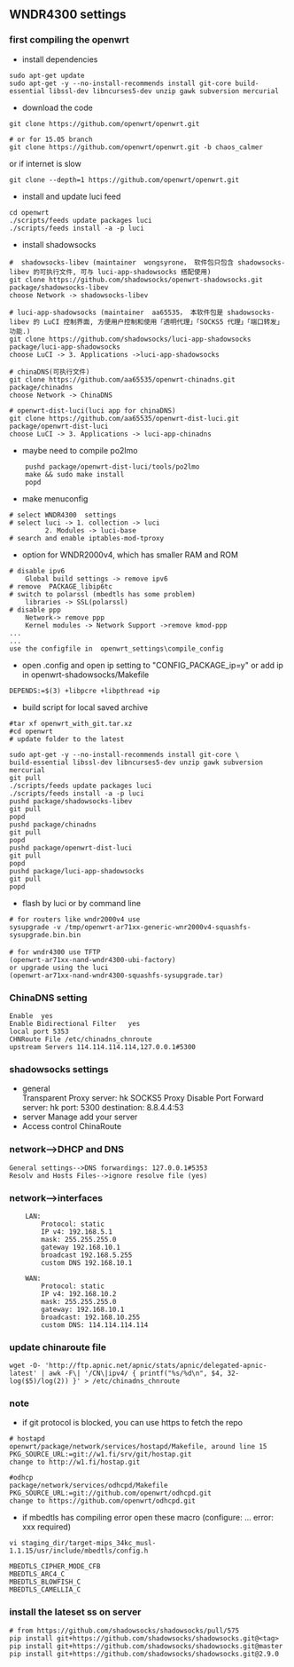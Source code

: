 ## WNDR4300 settings


### first compiling the openwrt 
* install dependencies
```
sudo apt-get update
sudo apt-get -y --no-install-recommends install git-core build-essential libssl-dev libncurses5-dev unzip gawk subversion mercurial
```
* download the code 
```
git clone https://github.com/openwrt/openwrt.git

# or for 15.05 branch
git clone https://github.com/openwrt/openwrt.git -b chaos_calmer
```
or if internet is slow 
```
git clone --depth=1 https://github.com/openwrt/openwrt.git
```
* install and update luci feed
```
cd openwrt 
./scripts/feeds update packages luci
./scripts/feeds install -a -p luci
```
* install shadowsocks
```
#  shadowsocks-libev (maintainer  wongsyrone， 软件包只包含 shadowsocks-libev 的可执行文件, 可与 luci-app-shadowsocks 搭配使用)
git clone https://github.com/shadowsocks/openwrt-shadowsocks.git package/shadowsocks-libev
choose Network -> shadowsocks-libev

# luci-app-shadowsocks (maintainer  aa65535， 本软件包是 shadowsocks-libev 的 LuCI 控制界面, 方便用户控制和使用「透明代理」「SOCKS5 代理」「端口转发」功能.)
git clone https://github.com/shadowsocks/luci-app-shadowsocks  package/luci-app-shadowsocks
choose LuCI -> 3. Applications ->luci-app-shadowsocks

# chinaDNS(可执行文件)
git clone https://github.com/aa65535/openwrt-chinadns.git package/chinadns
choose Network -> ChinaDNS

# openwrt-dist-luci(luci app for chinaDNS)
git clone https://github.com/aa65535/openwrt-dist-luci.git package/openwrt-dist-luci
choose LuCI -> 3. Applications -> luci-app-chinadns
```

* maybe need to compile po2lmo
```
	pushd package/openwrt-dist-luci/tools/po2lmo
	make && sudo make install
	popd
```
* make menuconfig	
```	
# select WNDR4300  settings
# select luci -> 1. collection -> luci 
		 2. Modules -> luci-base
# search and enable iptables-mod-tproxy
```
* option for WNDR2000v4, which has smaller RAM and ROM 
```
# disable ipv6
	Global build settings -> remove ipv6
# remove  PACKAGE_libip6tc
# switch to polarssl (mbedtls has some problem) 
	libraries -> SSL(polarssl)
# disable ppp
	Network-> remove ppp  
	Kernel modules -> Network Support ->remove kmod-ppp
...
...
use the configfile in  openwrt_settings\compile_config
```
* open .config and open ip setting to "CONFIG_PACKAGE_ip=y" or add ip in openwrt-shadowsocks/Makefile
```
DEPENDS:=$(3) +libpcre +libpthread +ip
```
* build script for local saved archive
```shell
#tar xf openwrt_with_git.tar.xz
#cd openwrt
# update folder to the latest

sudo apt-get -y --no-install-recommends install git-core \
build-essential libssl-dev libncurses5-dev unzip gawk subversion mercurial
git pull
./scripts/feeds update packages luci
./scripts/feeds install -a -p luci
pushd package/shadowsocks-libev
git pull
popd
pushd package/chinadns
git pull
popd
pushd package/openwrt-dist-luci
git pull
popd
pushd package/luci-app-shadowsocks
git pull
popd

```
	
* flash by luci or by command line 
``` shell
# for routers like wndr2000v4 use
sysupgrade -v /tmp/openwrt-ar71xx-generic-wnr2000v4-squashfs-sysupgrade.bin.bin 

# for wndr4300 use TFTP　
(openwrt-ar71xx-nand-wndr4300-ubi-factory)
or upgrade using the luci
(openwrt-ar71xx-nand-wndr4300-squashfs-sysupgrade.tar)
```   
   
### ChinaDNS setting 
```
Enable  yes
Enable Bidirectional Filter   yes
local port 5353
CHNRoute File /etc/chinadns_chnroute
upstream Servers 114.114.114.114,127.0.0.1#5300
```
### shadowsocks settings
* general  	
	Transparent Proxy 	server: hk
	SOCKS5 Proxy 		Disable
	Port Forward  		server: hk 	port: 5300	destination: 8.8.4.4:53
* server Manage
	add your server
* Access control
	ChinaRoute
### network-->DHCP and DNS 
	General settings-->DNS forwardings: 127.0.0.1#5353
	Resolv and Hosts Files-->ignore resolve file (yes)
### network-->interfaces
```
	LAN:
		Protocol: static
		IP v4: 192.168.5.1
		mask: 255.255.255.0
		gateway 192.168.10.1
		broadcast 192.168.5.255
		custom DNS 192.168.10.1
		
	WAN:
		Protocol: static
		IP v4: 192.168.10.2
		mask: 255.255.255.0
		gateway: 192.168.10.1
		broadcast: 192.168.10.255
		custom DNS: 114.114.114.114
```			
### update chinaroute file
``` shell
wget -O- 'http://ftp.apnic.net/apnic/stats/apnic/delegated-apnic-latest' | awk -F\| '/CN\|ipv4/ { printf("%s/%d\n", $4, 32-log($5)/log(2)) }' > /etc/chinadns_chnroute
```

###  note 
* if git protocol is blocked, you can use https to fetch the repo
```
# hostapd
openwrt/package/network/services/hostapd/Makefile, around line 15 
PKG_SOURCE_URL:=git://w1.fi/srv/git/hostap.git
change to http://w1.fi/hostap.git

#odhcp
package/network/services/odhcpd/Makefile
PKG_SOURCE_URL:=git://github.com/openwrt/odhcpd.git
change to https://github.com/openwrt/odhcpd.git

```
* if mbedtls has compiling error open these macro (configure: ... error: xxx required)
```
vi staging_dir/target-mips_34kc_musl-1.1.15/usr/include/mbedtls/config.h

MBEDTLS_CIPHER_MODE_CFB 
MBEDTLS_ARC4_C
MBEDTLS_BLOWFISH_C
MBEDTLS_CAMELLIA_C
```

### install the lateset ss on server
```
# from https://github.com/shadowsocks/shadowsocks/pull/575
pip install git+https://github.com/shadowsocks/shadowsocks.git@<tag>
pip install git+https://github.com/shadowsocks/shadowsocks.git@master
pip install git+https://github.com/shadowsocks/shadowsocks.git@2.9.0

```
